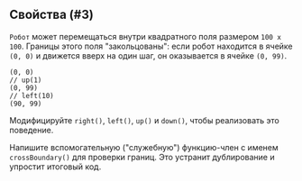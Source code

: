 ## Свойства (#3)

`Робот` может перемещаться внутри квадратного поля размером `100 x 100`. Границы этого поля "закольцованы": если робот находится в ячейке `(0, 0)` и движется вверх на один шаг, он оказывается в ячейке `(0, 99)`.

```text
(0, 0)
// up(1)
(0, 99)
// left(10)
(90, 99)
```

Модифицируйте `right()`, `left()`, `up()` и `down()`, чтобы реализовать это поведение.

<div class="hint">

Напишите вспомогательную ("служебную") функцию-член с именем `crossBoundary()` для проверки границ. Это устранит дублирование и упростит итоговый код.

</div>